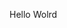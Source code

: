 Hello Wolrd





























































































































































































































































































































































































































































































































































































